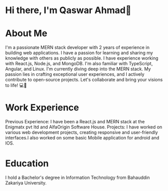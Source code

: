 # Hi there, I'm Qaswar Ahmad👋

# About Me

I'm a passionate MERN stack developer  with 2 years of experience in building web applications.
I have a passion for learning and sharing my knowledge with others as publicly as possible.
I have experience working with React.js, Node.js, and MongoDB.
I'm also familiar with TypeScript, Angular, and Linux. 
I'm currently diving deep into the MERN stack. 
My passion lies in crafting exceptional user experiences, and I actively contribute to open-source projects.
Let's collaborate and bring your visions to life! 💻🚀

# Work Experience

Previous Experience: I have been a React.js and MERN stack at the Enigmatx pvt ltd and AlfaOrigin Software House.
Projects: I have worked on various web development projects, creating responsive and user-friendly interfaces.I also worked on some basic Mobile application for android and IOS.

# Education

I hold a Bachelor's degree in Information Technology from Bahauddin Zakariya University.

